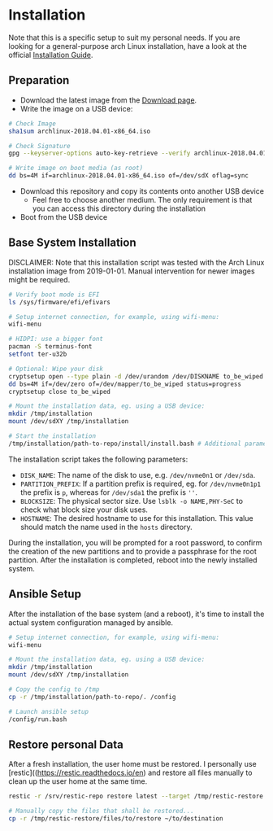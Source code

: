 # Installation

Note that this is a specific setup to suit my personal needs.
If you are looking for a general-purpose arch Linux installation, have a look at the official [Installation Guide](https://wiki.archlinux.org/index.php/installation_guide).

## Preparation

- Download the latest image from the [Download page](https://www.archlinux.org/download/).
- Write the image on a USB device:

```bash
# Check Image
sha1sum archlinux-2018.04.01-x86_64.iso

# Check Signature
gpg --keyserver-options auto-key-retrieve --verify archlinux-2018.04.01-x86_64.iso.sig

# Write image on boot media (as root)
dd bs=4M if=archlinux-2018.04.01-x86_64.iso of=/dev/sdX oflag=sync
```

- Download this repository and copy its contents onto another USB device
  - Feel free to choose another medium. The only requirement is that you can access this directory during the installation
- Boot from the USB device

## Base System Installation

DISCLAIMER: Note that this installation script was tested with the Arch Linux installation image from 2019-01-01. Manual intervention for newer images might be required.

```bash
# Verify boot mode is EFI
ls /sys/firmware/efi/efivars

# Setup internet connection, for example, using wifi-menu:
wifi-menu

# HIDPI: use a bigger font
pacman -S terminus-font
setfont ter-u32b

# Optional: Wipe your disk
cryptsetup open --type plain -d /dev/urandom /dev/DISKNAME to_be_wiped
dd bs=4M if=/dev/zero of=/dev/mapper/to_be_wiped status=progress
cryptsetup close to_be_wiped

# Mount the installation data, eg. using a USB device:
mkdir /tmp/installation
mount /dev/sdXY /tmp/installation

# Start the installation
/tmp/installation/path-to-repo/install/install.bash # Additional parameters required, see below
```

The installation script takes the following parameters:

- `DISK_NAME`: The name of the disk to use, e.g. `/dev/nvme0n1` or `/dev/sda`.
- `PARTITION_PREFIX`: If a partition prefix is required, eg. for `/dev/nvme0n1p1` the prefix is `p`, whereas for `/dev/sda1` the prefix is `''`.
- `BLOCKSIZE`: The physical sector size. Use `lsblk -o NAME,PHY-SeC` to check what block size your disk uses.
- `HOSTNAME`: The desired hostname to use for this installation. This value should match the name used in the `hosts` directory.

During the installation, you will be prompted for a root password, to confirm the creation of the new partitions and to provide a passphrase for the root partition. After the installation is completed, reboot into the newly installed system.

## Ansible Setup

After the installation of the base system (and a reboot), it's time to install the actual system configuration managed by ansible.

```bash
# Setup internet connection, for example, using wifi-menu:
wifi-menu

# Mount the installation data, eg. using a USB device:
mkdir /tmp/installation
mount /dev/sdXY /tmp/installation

# Copy the config to /tmp
cp -r /tmp/installation/path-to-repo/. /config

# Launch ansible setup
/config/run.bash
```

## Restore personal Data

After a fresh installation, the user home must be restored. I personally use [restic]((https://restic.readthedocs.io/en) and restore all files manually to clean up the user home at the same time.

```bash
restic -r /srv/restic-repo restore latest --target /tmp/restic-restore

# Manually copy the files that shall be restored...
cp -r /tmp/restic-restore/files/to/restore ~/to/destination
```
